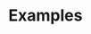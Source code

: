 
# Examples



<!--
data set with world cup player names, minutes played, goals scored, shots on goal, yellow cards, red cards, country, appearances


------------------------------- in progress -------------------------------

-->